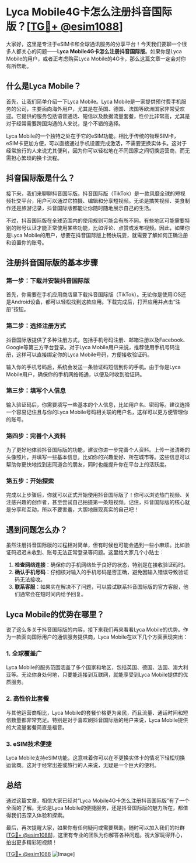 # Lyca Mobile4G卡怎么注册抖音国际版？[[TG💪+ @esim1088](https://t.me/s/esim1088)]

大家好，这里是专注于eSIM卡和全球通讯服务的分享平台！今天我们要聊一个很多人都关心的问题——**Lyca Mobile4G卡怎么注册抖音国际版**。如果你是Lyca Mobile的用户，或者正考虑购买Lyca Mobile的4G卡，那么这篇文章一定会对你有所帮助。

## 什么是Lyca Mobile？

首先，让我们简单介绍一下Lyca Mobile。Lyca Mobile是一家提供预付费手机服务的公司，主要面向海外用户，尤其是在英国、德国、法国等欧洲国家非常受欢迎。它提供的服务包括语音通话、短信以及数据流量套餐，性价比非常高，尤其是对于经常需要跨国沟通的人来说，是个不错的选择。

Lyca Mobile的一个独特之处在于它的eSIM功能。相比于传统的物理SIM卡，eSIM卡更加方便，可以直接通过手机设置完成激活，不需要更换实体卡。这对于经常旅行的人来说尤其便利，因为你可以轻松地在不同国家之间切换运营商，而无需担心繁琐的换卡流程。

## 抖音国际版是什么？

接下来，我们来聊聊抖音国际版。抖音国际版（TikTok）是一款风靡全球的短视频社交平台，用户可以通过它拍摄、编辑和分享短视频。无论是搞笑视频、美食制作还是旅游记录，抖音国际版都能让你随时随地展示自己的生活。

不过，抖音国际版在全球范围内的使用规则可能会有所不同。有些地区可能需要特别的账号认证才能正常使用某些功能，比如评论、点赞或发布视频。因此，如果你是Lyca Mobile的用户，想要在抖音国际版上畅快玩耍，就需要了解如何正确注册和设置你的账号。

## 注册抖音国际版的基本步骤

### 第一步：下载并安装抖音国际版

首先，你需要在手机应用商店里下载抖音国际版（TikTok）。无论你是使用iOS还是Android设备，都可以轻松找到这款应用。下载完成后，打开应用并点击“注册”按钮。

### 第二步：选择注册方式

抖音国际版提供了多种注册方式，包括手机号码注册、邮箱注册以及Facebook、Google等第三方平台登录。对于Lyca Mobile用户来说，推荐使用手机号码注册，这样可以直接绑定你的Lyca Mobile号码，方便接收验证码。

输入你的手机号码后，系统会发送一条验证码短信到你的手机。由于你是Lyca Mobile用户，确保你的手机网络畅通，以便及时收到验证码。

### 第三步：填写个人信息

输入验证码后，你需要填写一些基本的个人信息，比如用户名、密码等。建议选择一个容易记住且与你的Lyca Mobile号码相关联的用户名，这样可以更方便管理你的账号。

### 第四步：完善个人资料

为了更好地体验抖音国际版的功能，建议你进一步完善个人资料。上传一张清晰的头像照片，并填写一些基本信息，比如你的兴趣爱好、所在城市等。这些信息可以帮助你更快地找到志同道合的朋友，同时也能提升你在平台上的活跃度。

### 第五步：开始探索

完成以上步骤后，你就可以正式开始使用抖音国际版了！你可以浏览热门视频、关注感兴趣的创作者，甚至尝试自己拍摄第一条短视频。记住，抖音国际版的核心就是分享和互动，所以不要害羞，大胆地展现真实的自己吧！

## 遇到问题怎么办？

虽然注册抖音国际版的过程相对简单，但有时候也可能会遇到一些小麻烦。比如验证码迟迟未收到、账号无法正常登录等问题。这里给大家几个小贴士：

1. **检查网络连接**：确保你的手机网络处于良好的状态，特别是在接收验证码时。
2. **确认手机号码**：仔细核对输入的手机号码是否正确，避免因输入错误导致验证码无法接收。
3. **联系客服**：如果实在解决不了问题，可以尝试联系抖音国际版的官方客服，他们通常会在短时间内给予回复。

## Lyca Mobile的优势在哪里？

说了这么多关于抖音国际版的内容，接下来我们再来看看Lyca Mobile的优势。作为一款面向国际用户的通信服务提供商，Lyca Mobile在以下几个方面表现突出：

### 1. 全球覆盖广

Lyca Mobile的服务范围涵盖了多个国家和地区，包括英国、德国、法国、澳大利亚等。无论你身处何地，只要能连接到互联网，就能享受到Lyca Mobile提供的优质服务。

### 2. 高性价比套餐

与其他运营商相比，Lyca Mobile的套餐价格更为亲民，而且流量、通话时间和短信数量都非常充足。特别是对于喜欢刷抖音国际版的用户来说，Lyca Mobile提供的大流量套餐简直是福音。

### 3. eSIM技术便捷

Lyca Mobile支持eSIM功能，这意味着你可以在不更换实体卡的情况下轻松切换运营商。这对于经常出差或旅行的人来说，无疑是一个巨大的便利。

## 总结

通过这篇文章，相信大家已经对“Lyca Mobile4G卡怎么注册抖音国际版”有了一个全面的了解。无论是Lyca Mobile的便捷服务，还是抖音国际版的魅力所在，都值得我们去深入体验和探索。

最后，再次提醒大家，如果你有任何疑问或需要帮助，随时可以加入我们的社群[[TG💪+ @esim1088](https://t.me/s/esim1088)]，这里有专业的团队为你解答各种问题。祝大家玩得开心，拍出更多精彩短视频！

[[TG💪+ @esim1088](https://t.me/s/esim1088) ![Image](https://i.postimg.cc/4NQfJmqS/Snipaste-2025-05-13-00-14-12.png)]